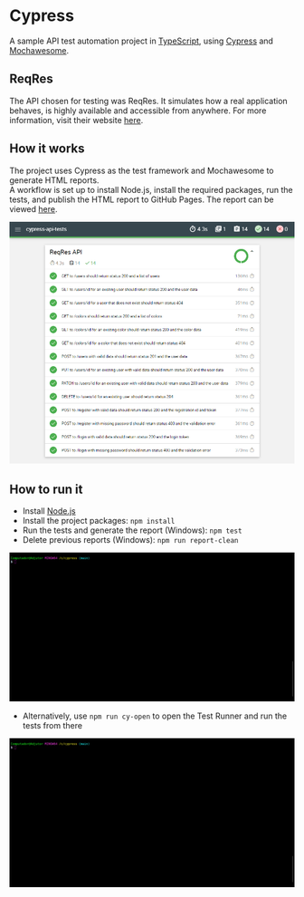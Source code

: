 # Cypress

A sample API test automation project in [TypeScript](https://www.typescriptlang.org/), using [Cypress](https://www.cypress.io/) and [Mochawesome](https://github.com/adamgruber/mochawesome#readme).

## ReqRes

The API chosen for testing was ReqRes. It simulates how a real application behaves, is highly available and accessible from anywhere. For more information, visit their website [here](https://reqres.in/).

## How it works

The project uses Cypress as the test framework and Mochawesome to generate HTML reports.  
A workflow is set up to install Node.js, install the required packages, run the tests, and publish the HTML report to GitHub Pages. The report can be viewed [here](https://kafziel4.github.io/cypress-api-tests/).

![report](./assets/report.PNG)

## How to run it

- Install [Node.js](https://nodejs.org/en/)
- Install the project packages: `npm install`
- Run the tests and generate the report (Windows): `npm test`
- Delete previous reports (Windows): `npm run report-clean`

![cypress-run](assets/cypress-run.gif)

- Alternatively, use `npm run cy-open` to open the Test Runner and run the tests from there

![cypress-open](assets/cypress-open.gif)
